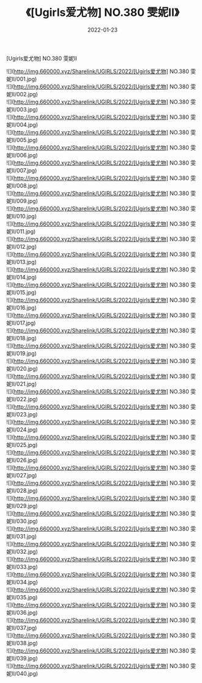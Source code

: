 ﻿---
layout: post
title:  《[Ugirls爱尤物] NO.380 雯妮II》
date:   2022-01-23
img: http://img.660000.xyz/Sharelink/UGIRLS/2022/[Ugirls爱尤物] NO.380 雯妮II/000.jpg
categories: [美女, 清纯, 唯美]
---

[Ugirls爱尤物] NO.380 雯妮II

 ![](http://img.660000.xyz/Sharelink/UGIRLS/2022/[Ugirls爱尤物] NO.380 雯妮II/001.jpg) <br>![](http://img.660000.xyz/Sharelink/UGIRLS/2022/[Ugirls爱尤物] NO.380 雯妮II/002.jpg) <br>![](http://img.660000.xyz/Sharelink/UGIRLS/2022/[Ugirls爱尤物] NO.380 雯妮II/003.jpg) <br>![](http://img.660000.xyz/Sharelink/UGIRLS/2022/[Ugirls爱尤物] NO.380 雯妮II/004.jpg) <br>![](http://img.660000.xyz/Sharelink/UGIRLS/2022/[Ugirls爱尤物] NO.380 雯妮II/005.jpg) <br>![](http://img.660000.xyz/Sharelink/UGIRLS/2022/[Ugirls爱尤物] NO.380 雯妮II/006.jpg) <br>![](http://img.660000.xyz/Sharelink/UGIRLS/2022/[Ugirls爱尤物] NO.380 雯妮II/007.jpg) <br>![](http://img.660000.xyz/Sharelink/UGIRLS/2022/[Ugirls爱尤物] NO.380 雯妮II/008.jpg) <br>![](http://img.660000.xyz/Sharelink/UGIRLS/2022/[Ugirls爱尤物] NO.380 雯妮II/009.jpg) <br>![](http://img.660000.xyz/Sharelink/UGIRLS/2022/[Ugirls爱尤物] NO.380 雯妮II/010.jpg) <br>![](http://img.660000.xyz/Sharelink/UGIRLS/2022/[Ugirls爱尤物] NO.380 雯妮II/011.jpg) <br>![](http://img.660000.xyz/Sharelink/UGIRLS/2022/[Ugirls爱尤物] NO.380 雯妮II/012.jpg) <br>![](http://img.660000.xyz/Sharelink/UGIRLS/2022/[Ugirls爱尤物] NO.380 雯妮II/013.jpg) <br>![](http://img.660000.xyz/Sharelink/UGIRLS/2022/[Ugirls爱尤物] NO.380 雯妮II/014.jpg) <br>![](http://img.660000.xyz/Sharelink/UGIRLS/2022/[Ugirls爱尤物] NO.380 雯妮II/015.jpg) <br>![](http://img.660000.xyz/Sharelink/UGIRLS/2022/[Ugirls爱尤物] NO.380 雯妮II/016.jpg) <br>![](http://img.660000.xyz/Sharelink/UGIRLS/2022/[Ugirls爱尤物] NO.380 雯妮II/017.jpg) <br>![](http://img.660000.xyz/Sharelink/UGIRLS/2022/[Ugirls爱尤物] NO.380 雯妮II/018.jpg) <br>![](http://img.660000.xyz/Sharelink/UGIRLS/2022/[Ugirls爱尤物] NO.380 雯妮II/019.jpg) <br>![](http://img.660000.xyz/Sharelink/UGIRLS/2022/[Ugirls爱尤物] NO.380 雯妮II/020.jpg) <br>![](http://img.660000.xyz/Sharelink/UGIRLS/2022/[Ugirls爱尤物] NO.380 雯妮II/021.jpg) <br>![](http://img.660000.xyz/Sharelink/UGIRLS/2022/[Ugirls爱尤物] NO.380 雯妮II/022.jpg) <br>![](http://img.660000.xyz/Sharelink/UGIRLS/2022/[Ugirls爱尤物] NO.380 雯妮II/023.jpg) <br>![](http://img.660000.xyz/Sharelink/UGIRLS/2022/[Ugirls爱尤物] NO.380 雯妮II/024.jpg) <br>![](http://img.660000.xyz/Sharelink/UGIRLS/2022/[Ugirls爱尤物] NO.380 雯妮II/025.jpg) <br>![](http://img.660000.xyz/Sharelink/UGIRLS/2022/[Ugirls爱尤物] NO.380 雯妮II/026.jpg) <br>![](http://img.660000.xyz/Sharelink/UGIRLS/2022/[Ugirls爱尤物] NO.380 雯妮II/027.jpg) <br>![](http://img.660000.xyz/Sharelink/UGIRLS/2022/[Ugirls爱尤物] NO.380 雯妮II/028.jpg) <br>![](http://img.660000.xyz/Sharelink/UGIRLS/2022/[Ugirls爱尤物] NO.380 雯妮II/029.jpg) <br>![](http://img.660000.xyz/Sharelink/UGIRLS/2022/[Ugirls爱尤物] NO.380 雯妮II/030.jpg) <br>![](http://img.660000.xyz/Sharelink/UGIRLS/2022/[Ugirls爱尤物] NO.380 雯妮II/031.jpg) <br>![](http://img.660000.xyz/Sharelink/UGIRLS/2022/[Ugirls爱尤物] NO.380 雯妮II/032.jpg) <br>![](http://img.660000.xyz/Sharelink/UGIRLS/2022/[Ugirls爱尤物] NO.380 雯妮II/033.jpg) <br>![](http://img.660000.xyz/Sharelink/UGIRLS/2022/[Ugirls爱尤物] NO.380 雯妮II/034.jpg) <br>![](http://img.660000.xyz/Sharelink/UGIRLS/2022/[Ugirls爱尤物] NO.380 雯妮II/035.jpg) <br>![](http://img.660000.xyz/Sharelink/UGIRLS/2022/[Ugirls爱尤物] NO.380 雯妮II/036.jpg) <br>![](http://img.660000.xyz/Sharelink/UGIRLS/2022/[Ugirls爱尤物] NO.380 雯妮II/037.jpg) <br>![](http://img.660000.xyz/Sharelink/UGIRLS/2022/[Ugirls爱尤物] NO.380 雯妮II/038.jpg) <br>![](http://img.660000.xyz/Sharelink/UGIRLS/2022/[Ugirls爱尤物] NO.380 雯妮II/039.jpg) <br>![](http://img.660000.xyz/Sharelink/UGIRLS/2022/[Ugirls爱尤物] NO.380 雯妮II/040.jpg) <br>